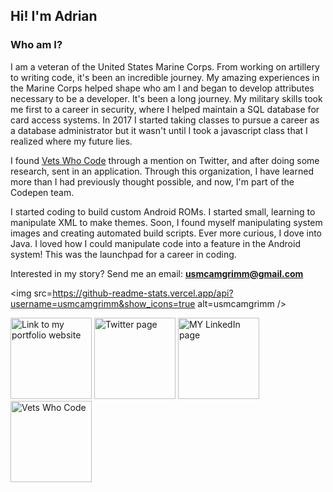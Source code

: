 ## Hi! I'm Adrian

### Who am I?

I am a veteran of the United States Marine Corps. From working on artillery to writing code, it's been an incredible journey. My amazing experiences in the Marine Corps helped shape who am I and began to develop attributes necessary to be a developer. It's been a long journey. My military skills took me first to a career in security, where I helped maintain a SQL database for card access systems. In 2017 I started taking classes to pursue a career as a database administrator but it wasn't until I took a javascript class that I realized where my future lies.

I found [Vets Who Code](https://vetswhocode.io/) through a mention on Twitter, and after doing some research, sent in an application. Through this organization, I have learned more than I had previously thought possible, and now, I'm part of the Codepen team.

I started coding to build custom Android ROMs. I started small, learning to manipulate XML to make themes. Soon, I found myself manipulating system images and creating automated build scripts. Ever more curious, I dove into Java. I loved how I could manipulate code into a feature in the Android system! This was the launchpad for a career in coding.

Interested in my story? Send me an email: **usmcamgrimm@gmail.com**

<img src=https://github-readme-stats.vercel.app/api?username=usmcamgrimm&show_icons=true alt=usmcamgrimm />

<a title="Portfolio, grimm.codes" href="https://grimm.codes"><img alt="Link to my portfolio website" src="https://raw.githubusercontent.com/usmcamgrimm/usmcamgrimm/master/icons/portfolio.png" width="130" /></a> <a title="Twitter" href="https://twitter.com/usmcamgrimm"><img alt="Twitter page" src="https://raw.githubusercontent.com/usmcamgrimm/usmcamgrimm/master/icons/twitter.png" width="130" /></a> <a title="LinkedIn" href="https://www.linkedin.com/in/grimmam/"><img alt="MY LinkedIn page" src="https://raw.githubusercontent.com/usmcamgrimm/usmcamgrimm/master/icons/linkedin.png" width="130" /></a> <a title="VWC" href="https://vetswhocode.io"><img alt="Vets Who Code" src="https://raw.githubusercontent.com/usmcamgrimm/usmcamgrimm/master/icons/vwc.png" width="130" /></a>
